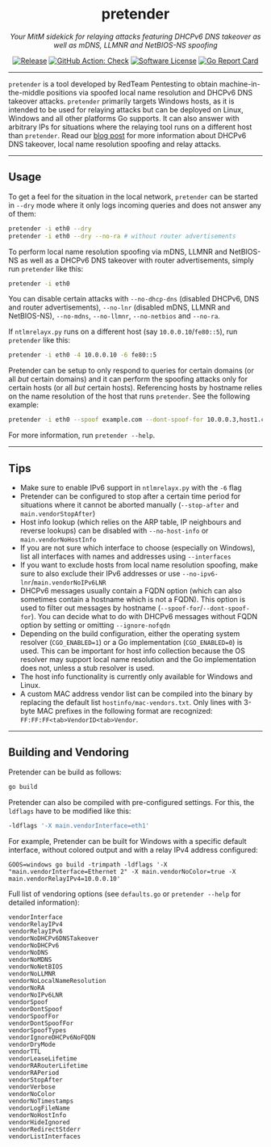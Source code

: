 <p align="center">
  <h1 align="center"><b>pretender</b></h1>
  <p align="center"><i>Your MitM sidekick for relaying attacks featuring DHCPv6 DNS takeover as well as mDNS, LLMNR and NetBIOS-NS spoofing</i></p>
  <p align="center">
    <a href="https://github.com/RedTeamPentesting/pretender/releases/latest"><img alt="Release" src="https://img.shields.io/github/release/RedTeamPentesting/pretender.svg?style=for-the-badge"></a>
    <a href="https://github.com/RedTeamPentesting/pretender?workflow=Check"><img alt="GitHub Action: Check" src="https://img.shields.io/github/workflow/status/RedTeamPentesting/pretender/Build?label=Build&style=for-the-badge"></a>
    <a href="/LICENSE"><img alt="Software License" src="https://img.shields.io/badge/license-MIT-brightgreen.svg?style=for-the-badge"></a>
    <a href="https://goreportcard.com/report/github.com/RedTeamPentesting/pretender"><img alt="Go Report Card" src="https://goreportcard.com/badge/github.com/RedTeamPentesting/pretender?style=for-the-badge"></a>
  </p>
</p>

---

`pretender` is a tool developed by RedTeam Pentesting to obtain
machine-in-the-middle positions via spoofed local name resolution and DHCPv6 DNS
takeover attacks. `pretender` primarily targets Windows hosts, as it is intended
to be used for relaying attacks but can be deployed on Linux, Windows and all
other platforms Go supports. It can also answer with arbitrary IPs for
situations where the relaying tool runs on a different host than `pretender`.
Read our [blog
post](https://blog.redteam-pentesting.de/2022/introducing-pretender) for more
information about DHCPv6 DNS takeover, local name resolution spoofing and relay
attacks.

---

## Usage

To get a feel for the situation in the local network, `pretender` can be started
in `--dry` mode where it only logs incoming queries and does not answer any of
them:

```sh
pretender -i eth0 --dry
pretender -i eth0 --dry --no-ra # without router advertisements
```

To perform local name resolution spoofing via mDNS, LLMNR and NetBIOS-NS as well
as a DHCPv6 DNS takeover with router advertisements, simply run `pretender` like
this:

```sh
pretender -i eth0
```

You can disable certain attacks with `--no-dhcp-dns` (disabled DHCPv6, DNS and
router advertisements), `--no-lnr` (disabled mDNS, LLMNR and NetBIOS-NS),
`--no-mdns`, `--no-llmnr`, `--no-netbios` and `--no-ra`.

If `ntlmrelayx.py` runs on a different host (say `10.0.0.10`/`fe80::5`), run
`pretender` like this:

```sh
pretender -i eth0 -4 10.0.0.10 -6 fe80::5
```

Pretender can be setup to only respond to queries for certain domains (or all
_but_ certain domains) and it can perform the spoofing attacks only for certain
hosts (or all _but_ certain hosts). Referencing hosts by hostname relies on the
name resolution of the host that runs `pretender`. See the following example:

```sh
pretender -i eth0 --spoof example.com --dont-spoof-for 10.0.0.3,host1.corp,fe80::f --ignore-nofqdn
```

For more information, run `pretender --help`.

---

## Tips

- Make sure to enable IPv6 support in `ntlmrelayx.py` with the `-6` flag
- Pretender can be configured to stop after a certain time period for situations
  where it cannot be aborted manually (`--stop-after` and
  `main.vendorStopAfter`)
- Host info lookup (which relies on the ARP table, IP neighbours and reverse
  lookups) can be disabled with `--no-host-info` or `main.vendorNoHostInfo`
- If you are not sure which interface to choose (especially on Windows), list
  all interfaces with names and addresses using `--interfaces`
- If you want to exclude hosts from local name resolution spoofing, make sure to
  also exclude their IPv6 addresses or use `--no-ipv6-lnr`/`main.vendorNoIPv6LNR`
- DHCPv6 messages usually contain a FQDN option (which can also sometimes
  contain a hostname which is not a FQDN). This option is used to filter out
  messages by hostname (`--spoof-for`/`--dont-spoof-for`). You can decide what
  to do with DHCPv6 messages without FQDN option by setting or omitting
  `--ignore-nofqdn`
- Depending on the build configuration, either the operating system resolver
  (`CGO_ENABLED=1`) or a Go implementation (`CGO_ENABLED=0`) is used. This can
  be important for host info collection because the OS resolver may support
  local name resolution and the Go implementation does not, unless a stub
  resolver is used.
- The host info functionality is currently only available for Windows and Linux.
- A custom MAC address vendor list can be compiled into the binary by replacing
  the default list `hostinfo/mac-vendors.txt`. Only lines with 3-byte MAC
  prefixes in the following format are recognized:
  `FF:FF:FF<tab>VendorID<tab>Vendor`.

---

## Building and Vendoring

Pretender can be build as follows:

```sh
go build
```

Pretender can also be compiled with pre-configured settings. For this, the
`ldflags` have to be modified like this:

```sh
-ldflags '-X main.vendorInterface=eth1'
```

For example, Pretender can be built for Windows with a specific default
interface, without colored output and with a relay IPv4 address configured:

```
GOOS=windows go build -trimpath -ldflags '-X "main.vendorInterface=Ethernet 2" -X main.vendorNoColor=true -X main.vendorRelayIPv4=10.0.0.10'
```

Full list of vendoring options (see `defaults.go` or `pretender --help` for
detailed information):

```
vendorInterface
vendorRelayIPv4
vendorRelayIPv6
vendorNoDHCPv6DNSTakeover
vendorNoDHCPv6
vendorNoDNS
vendorNoMDNS
vendorNoNetBIOS
vendorNoLLMNR
vendorNoLocalNameResolution
vendorNoRA
vendorNoIPv6LNR
vendorSpoof
vendorDontSpoof
vendorSpoofFor
vendorDontSpoofFor
vendorSpoofTypes
vendorIgnoreDHCPv6NoFQDN
vendorDryMode
vendorTTL
vendorLeaseLifetime
vendorRARouterLifetime
vendorRAPeriod
vendorStopAfter
vendorVerbose
vendorNoColor
vendorNoTimestamps
vendorLogFileName
vendorNoHostInfo
vendorHideIgnored
vendorRedirectStderr
vendorListInterfaces
```
